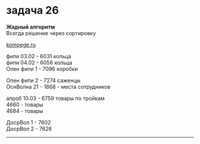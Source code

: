 # задача 26  

**Жадный алгоритм**  
Всегда решение через сортировку  

[kompege.ru](https://kompege.ru/)  

фипи 03.02 - 6031 кольца  
фипи 04.02 - 6056 кольца  
Опен фипи 1 - 7096 коробки  

Опен фипи 2 - 7274 саженцы  
ОснВолна 21 - 1868 - места сотрудников  

апроб 10.03 - 6759 товары по тройкам  
4660 - товары  
4684 - товары  

ДосрВол 1 - 7602  
ДосрВол 2 - 7626  

---  
